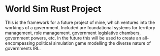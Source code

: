 # World Sim Rust Project

This is the framework for a future project of mine, which ventures into the workings of a government.
Included are foundational systems for territory management, role management, government legislative chambers, government powers, etc.
In the future this will be used to create an all-encompassing political simulation game modelling the diverse nature of governments IRL. 
